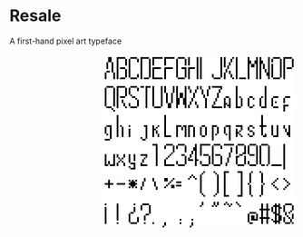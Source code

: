 # Resale
A first-hand pixel art typeface

<picture >
  <source media="(prefers-color-scheme: dark)" srcset="resale-dark.png">
  <source media="(prefers-color-scheme: light)" srcset="resale-light.png">
  <img align="right" alt="Specifying the theme an image is shown to" src="resale-light.png">
</picture>

